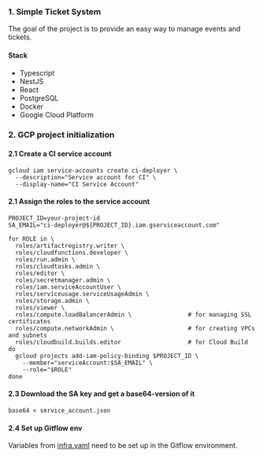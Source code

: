 ### 1. Simple Ticket System

The goal of the project is to provide an easy way to manage events and tickets.


#### Stack
* Typescript
* NestJS
* React
* PostgreSQL
* Docker
* Google Cloud Platform


### 2. GCP project initialization

#### 2.1 Create a CI service account 

```shell
gcloud iam service-accounts create ci-deployer \
  --description="Service account for CI" \
  --display-name="CI Service Account"
```

#### 2.1 Assign the roles to the service account 

```shell
PROJECT_ID=your-project-id
SA_EMAIL="ci-deployer@${PROJECT_ID}.iam.gserviceaccount.com"

for ROLE in \
  roles/artifactregistry.writer \
  roles/cloudfunctions.developer \
  roles/run.admin \
  roles/cloudtasks.admin \
  roles/editor \
  roles/secretmanager.admin \
  roles/iam.serviceAccountUser \
  roles/serviceusage.serviceUsageAdmin \
  roles/storage.admin \
  roles/viewer \
  roles/compute.loadBalancerAdmin \                # for managing SSL certificates
  roles/compute.networkAdmin \                     # for creating VPCs and subnets
  roles/cloudbuild.builds.editor                   # for Cloud Build
do
  gcloud projects add-iam-policy-binding $PROJECT_ID \
    --member="serviceAccount:$SA_EMAIL" \
    --role="$ROLE"
done
```

#### 2.3 Download the SA key and get a base64-version of it

```shell
base64 < service_account.json
```

#### 2.4 Set up Gitflow env
Variables from [infra.yaml](.github/workflows/infra.yaml) need to be set up in the Gitflow environment.
